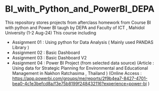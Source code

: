 # BI_with_Python_and_PowerBI_DEPA
This repository stores projects from afterclass homework from Course BI with python and Power BI taugh by DEPA and Faculty of ICT , Mahidol University (1-2 Aug-24)
This course including
- Assignment 01 : Using python for Data Analysis ( Mainly used PANDAS Library )
- Assignment 02 : Basic Dashboard
- Assignment 03 : Basic Dashboard V2
- Assignment 04 : Power BI Project (from selected data source)
  (Article : Using data for Strategic Planning for Environmental and Educational Management in Nakhon Ratchasima , Thailand )
  (Online Access : https://app.powerbi.com/groups/me/reports/2f9b4ea7-8427-4701-bea0-4c1e3befcd8a/f3e75b8199f248432116?experience=power-bi )
